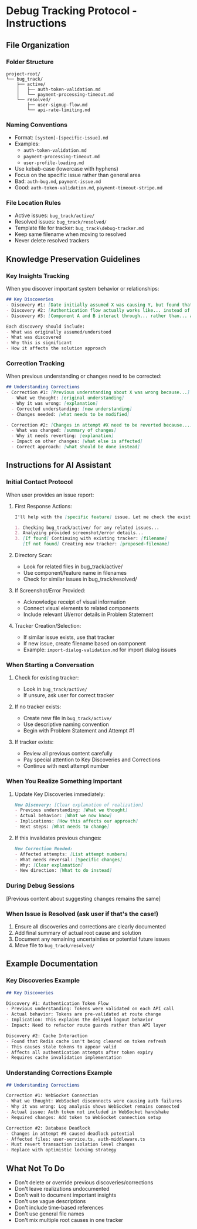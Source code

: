 # Debug Tracking Protocol - Instructions

## File Organization

### Folder Structure
```
project-root/
└── bug_track/
    ├── active/
    │   ├── auth-token-validation.md
    │   └── payment-processing-timeout.md
    └── resolved/
        ├── user-signup-flow.md
        └── api-rate-limiting.md
```

### Naming Conventions
- Format: `[system]-[specific-issue].md`
- Examples:
  - `auth-token-validation.md`
  - `payment-processing-timeout.md`
  - `user-profile-loading.md`
- Use kebab-case (lowercase with hyphens)
- Focus on the specific issue rather than general area
- Bad: `auth-bug.md`, `payment-issue.md`
- Good: `auth-token-validation.md`, `payment-timeout-stripe.md`

### File Location Rules
- Active issues: `bug_track/active/`
- Resolved issues: `bug_track/resolved/`
- Template file for tracker: `bug_track\debug-tracker.md`
- Keep same filename when moving to resolved
- Never delete resolved trackers

## Knowledge Preservation Guidelines

### Key Insights Tracking
When you discover important system behavior or relationships:
```markdown
## Key Discoveries
- Discovery #1: [Date initially assumed X was causing Y, but found that Z is the actual trigger because...]
- Discovery #2: [Authentication flow actually works like... instead of... which means...]
- Discovery #3: [Component A and B interact through... rather than... as originally thought]

Each discovery should include:
- What was originally assumed/understood
- What was discovered
- Why this is significant
- How it affects the solution approach
```

### Correction Tracking
When previous understanding or changes need to be corrected:
```markdown
## Understanding Corrections
- Correction #1: [Previous understanding about X was wrong because...]
  - What we thought: [original understanding]
  - Why it was wrong: [explanation]
  - Corrected understanding: [new understanding]
  - Changes needed: [what needs to be modified]

- Correction #2: [Changes in attempt #X need to be reverted because...]
  - What was changed: [summary of changes]
  - Why it needs reverting: [explanation]
  - Impact on other changes: [what else is affected]
  - Correct approach: [what should be done instead]
```

## Instructions for AI Assistant

### Initial Contact Protocol

When user provides an issue report:

1. First Response Actions:
   ```markdown
   I'll help with the [specific feature] issue. Let me check the existing tracking information:
   
   1. Checking bug_track/active/ for any related issues...
   2. Analyzing provided screenshot/error details...
   3. [If found] Continuing with existing tracker: [filename]
      [If not found] Creating new tracker: [proposed-filename]
   ```

2. Directory Scan:
   - Look for related files in bug_track/active/
   - Use component/feature name in filenames
   - Check for similar issues in bug_track/resolved/

3. If Screenshot/Error Provided:
   - Acknowledge receipt of visual information
   - Connect visual elements to related components
   - Include relevant UI/error details in Problem Statement

4. Tracker Creation/Selection:
   - If similar issue exists, use that tracker
   - If new issue, create filename based on component
   - Example: `import-dialog-validation.md` for import dialog issues

### When Starting a Conversation

1. Check for existing tracker:
   - Look in `bug_track/active/`
   - If unsure, ask user for correct tracker

2. If no tracker exists:
   - Create new file in `bug_track/active/`
   - Use descriptive naming convention
   - Begin with Problem Statement and Attempt #1

3. If tracker exists:
   - Review all previous content carefully
   - Pay special attention to Key Discoveries and Corrections
   - Continue with next attempt number

### When You Realize Something Important
1. Update Key Discoveries immediately:
   ```markdown
   New Discovery: [Clear explanation of realization]
   - Previous understanding: [What we thought]
   - Actual behavior: [What we now know]
   - Implications: [How this affects our approach]
   - Next steps: [What needs to change]
   ```

2. If this invalidates previous changes:
   ```markdown
   New Correction Needed:
   - Affected attempts: [List attempt numbers]
   - What needs reversal: [Specific changes]
   - Why: [Clear explanation]
   - New direction: [What to do instead]
   ```

### During Debug Sessions
[Previous content about suggesting changes remains the same]

### When Issue is Resolved (ask user if that's the case!)
1. Ensure all discoveries and corrections are clearly documented
2. Add final summary of actual root cause and solution
3. Document any remaining uncertainties or potential future issues
4. Move file to `bug_track/resolved/`

## Example Documentation

### Key Discoveries Example
```markdown
## Key Discoveries

Discovery #1: Authentication Token Flow
- Previous understanding: Tokens were validated on each API call
- Actual behavior: Tokens are pre-validated at route change
- Implication: This explains the delayed logout behavior
- Impact: Need to refactor route guards rather than API layer

Discovery #2: Cache Interaction
- Found that Redis cache isn't being cleared on token refresh
- This causes stale tokens to appear valid
- Affects all authentication attempts after token expiry
- Requires cache invalidation implementation
```

### Understanding Corrections Example
```markdown
## Understanding Corrections

Correction #1: WebSocket Connection
- What we thought: WebSocket disconnects were causing auth failures
- Why it was wrong: Log analysis shows WebSocket remains connected
- Actual issue: Auth token not included in WebSocket handshake
- Required changes: Add token to WebSocket connection setup

Correction #2: Database Deadlock
- Changes in attempt #8 caused deadlock potential
- Affected files: user-service.ts, auth-middleware.ts
- Must revert transaction isolation level changes
- Replace with optimistic locking strategy
```

## What Not To Do
- Don't delete or override previous discoveries/corrections
- Don't leave realizations undocumented
- Don't wait to document important insights
- Don't use vague descriptions
- Don't include time-based references
- Don't use general file names
- Don't mix multiple root causes in one tracker
